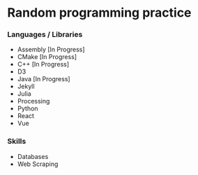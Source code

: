 # Random programming practice

### Languages / Libraries
* Assembly [In Progress]
* CMake [In Progress]
* C++ [In Progress]
* D3
* Java [In Progress]
* Jekyll
* Julia
* Processing
* Python
* React
* Vue

### Skills
* Databases
* Web Scraping
